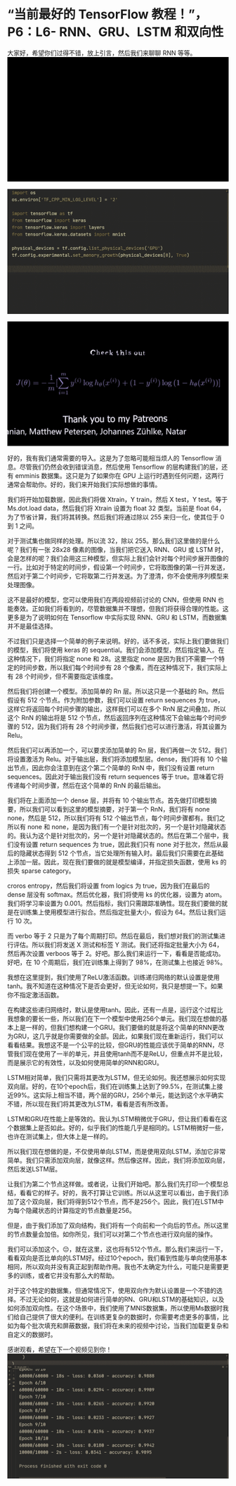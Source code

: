 # “当前最好的 TensorFlow 教程！”，P6：L6- RNN、GRU、LSTM 和双向性 

大家好，希望你们过得不错，放上引言，然后我们来聊聊 RNN 等等。![](img/7a25be1c8cdf0d1403f6e221e59c1458_1.png)

![](img/7a25be1c8cdf0d1403f6e221e59c1458_2.png)

![](img/7a25be1c8cdf0d1403f6e221e59c1458_3.png)

好的，我有我们通常需要的导入。这是为了忽略可能相当烦人的 Tensorflow 消息。尽管我们仍然会收到错误消息，然后使用 Tensorflow 的层构建我们的层，还有 emminis 数据集。这只是为了如果你在 GPU 上运行时遇到任何问题，这两行通常会帮助你。好的，我们来开始我们实际想做的事情。

我们将开始加载数据，因此我们将做 Xtrain，Y train，然后 X test，Y test。等于 Ms.dot.load data，然后我们将 Xtrain 设置为 float 32 类型。当前是 float 64，为了节省计算，我们将其转换。然后我们将通过除以 255 来归一化，使其位于 0 到 1 之间。

对于测试集也做同样的处理。所以流 32，除以 255。那么我们这里做的是什么呢？我们有一张 28x28 像素的图像，当我们把它送入 RNN、GRU 或 LSTM 时，会是怎样的呢？我们会用这三种模型，但实际上我们会针对每个时间步展开图像的一行。比如对于特定的时间步，假设第一个时间步，它将取图像的第一行并发送，然后对于第二个时间步，它将取第二行并发送。为了澄清，你不会使用序列模型来处理图像。

这不是最好的模型，您可以使用我们在两段视频前讨论的 CNN，但使用 RNN 也能奏效。正如我们将看到的，尽管数据集并不理想，但我们将获得合理的性能。这更多是为了说明如何在 Tensorflow 中实际实现 RNN、GRU 和 LSTM，而数据集并不是最佳选择。

不过我们只是选择一个简单的例子来说明。好的，话不多说，实际上我们要做我们的模型，我们将使用 keras 的 sequential。我们会添加模型，然后指定输入。在这种情况下，我们将指定 none 和 28。这里指定 none 是因为我们不需要一个特定的时间步数，所以我们每个时间步有 28 个像素，而在这种情况下，我们实际上有 28 个时间步，但不需要指定该维度。

然后我们将创建一个模型。添加简单的 Rn 层。所以这只是一个基础的 Rn。然后假设有 512 个节点。作为附加参数，我们可以设置 return sequences 为 true，这样它将返回每个时间步骤的输出，这样我们可以在多个 RnN 层之间叠加，所以这个 RnN 的输出将是 512 个节点，然后返回序列在这种情况下会输出每个时间步骤的 512，因为我们将有 28 个时间步骤，然后我们也可以进行激活，将其设置为 Relu。

然后我们可以再添加一个，可以要求添加简单的 Rn 层，我们再做一次 512。我们将设置激活为 Relu。对于输出层，我们将添加模型层。dense，我们将有 10 个输出节点，因此你会注意到在这个第二个简单的 RnN 中，我们没有设置 return sequences。因此对于输出我们没有 return sequences 等于 true。意味着它将传递每个时间步骤，然后在这个简单的 RnN 的最后输出。

我们将在上面添加一个 dense 层，并将有 10 个输出节点。首先做打印模型摘要，所以我们可以看到这里的模型摘要，对于第一个 RnN，我们将有 none none，然后是 512，所以我们将有 512 个输出节点，每个时间步骤都有。我们之所以有 none 和 none，是因为我们有一个是针对批次的，另一个是针对隐藏状态的。我认为这个是针对批次的，另一个是针对隐藏状态的。然后在第二个层中，我们没有设置 return sequences 为 true，因此我们只有 none 对于批次，然后从最后的隐藏状态得到 512 个节点，当它处理所有输入时。最后我们只需要在此基础上添加一层。因此，现在我们要做的就是模型编译，并指定损失函数，使用 ks 的损失 sparse category。

croros entropy，然后我们将设置 from logics 为 true，因为我们在最后的 dense 层没有 softmax。然后优化器，我们将使用 ks 的优化器，设置为 atom。我们将学习率设置为 0.001。然后指标，我们只需跟踪准确性。现在我们要做的就是在训练集上使用模型进行拟合。然后指定批量大小，假设为 64。然后让我们运行 10 次。

而 verbo 等于 2 只是为了每个周期打印。然后在最后，我们想对我们的测试集进行评估。所以我们将发送 X 测试和标签 Y 测试。我们还将指定批量大小为 64，然后再次设置 verboos 等于 2。好吧。那么我们来运行一下，看看是否能成功。好吧，在 10 个周期后，我们在训练集上得到了 98%，在测试集上也接近 98%。

我想在这里提到，我们使用了ReLU激活函数。训练递归网络的默认设置是使用tanh。我不知道在这种情况下是否会更好，但无论如何，我只是想提一下。如果你不指定激活函数。

在构建这些递归网络时，默认是使用tanh。因此，还有一点是，运行这个过程比我想象的要长一些，所以我们在下一个模型中使用256个单元。我们现在想做的基本上是一样的，但我们想构建一个GRU。我们要做的就是将这个简单的RNN更改为GRU，这几乎就是你需要做的全部。因此，如果我们现在重新运行，我们可以看看结果。我想这不是一个公平的比较，但GRU的性能应该优于简单的RNN，尽管我们现在使用了一半的单元，并且使用tanh而不是ReLU，但重点并不是比较，而是展示它的有效性，以及如何使用简单的RNN和GRU。

LSTM相对简单，我们只需将其更改为LSTM，但无论如何。我还想展示如何实现双向层。好的，在10个epoch后，我们在训练集上达到了99.5%，在测试集上接近99%。这实际上相当不错，两个层的GRU，256个单元，能达到这个水平确实不错，所以现在我们将其更改为LSTM，看看是否有所改善。

LSTM和GRU在性能上是等效的。我认为LSTM稍微优于GRU，但让我们看看在这个数据集上是否如此。好的，似乎我们的性能几乎是相同的。LSTM稍微好一些，也许在测试集上，但大体上是一样的。

所以我们现在想做的是，不仅使用单向LSTM，而是使用双向LSTM，添加它非常简单。我们只需添加双向层，就像这样。然后像这样。因此，我们将添加双向层，然后发送LSTM层。

让我们为第二个节点这样做。或者说，让我们开始吧。那么我们先打印一个模型总结，看看它的样子。好的，我不打算让它训练。所以从这里可以看出，由于我们添加了这个双向层，我们将得到512个节点，而不是256个。因此，我们在LSTM中为每个隐藏状态的计算指定的节点数量是256。

但是，由于我们添加了双向结构，我们将有一个向前和一个向后的节点。所以这里的节点数量会加倍。如你所见，我们可以对第二个节点也进行双向层的操作。

我们可以添加这个。😔，就在这里，这也将有512个节点。那么我们来运行一下，看看双向是否比单向的LSTM好。经过10个epoch，我们看到性能与单向使用基本相同，所以双向并没有真正起到帮助作用。我也不太确定为什么，可能只是需要更多的训练，或者它并没有那么大的帮助。

对于这个特定的数据集，但通常情况下，使用双向作为默认设置是一个不错的选择。不过无论如何，这就是如何进行简单的RN、GRU和LSTM的基础知识，以及如何添加双向性。在这个场景中，我们使用了MNIS数据集，所以使用Ms数据时我们给自己提供了很大的便利。在训练更复杂的数据时，你需要考虑更多的事情，比如为每个批次填充和屏蔽数据，我们将在未来的视频中讨论，当我们加载更复杂和自定义的数据时。

感谢观看，希望在下一个视频见到你！![](img/7a25be1c8cdf0d1403f6e221e59c1458_5.png)
